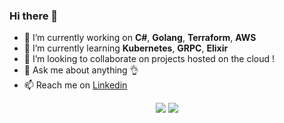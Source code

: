 ### Hi there 👋

- 🔭 I’m currently working on **C#**, **Golang**, **Terraform**, **AWS**
- 🌱 I’m currently learning **Kubernetes**, **GRPC**, **Elixir**
- 👯 I’m looking to collaborate on projects hosted on the cloud !
- 💬 Ask me about anything 👌
- 📫 Reach me on [Linkedin](https://www.linkedin.com/in/samuel-bagattin/)

<div align="center">
<img src="https://github-readme-stats.vercel.app/api?username=SamuelBagattin"/>
<img src="https://github-readme-stats.vercel.app/api/top-langs/?username=SamuelBagattin"/>
</div>


